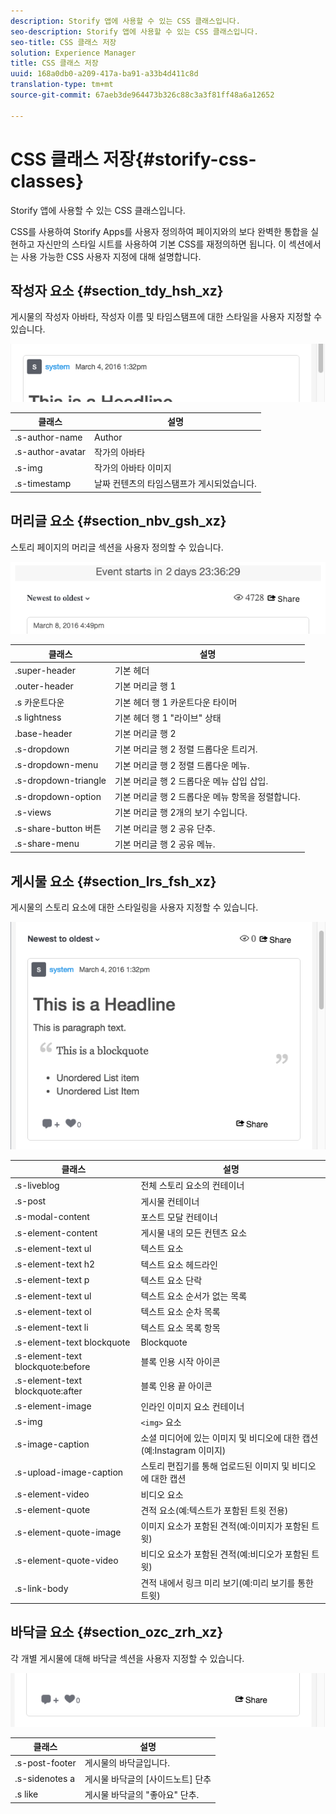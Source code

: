```yaml
---
description: Storify 앱에 사용할 수 있는 CSS 클래스입니다.
seo-description: Storify 앱에 사용할 수 있는 CSS 클래스입니다.
seo-title: CSS 클래스 저장
solution: Experience Manager
title: CSS 클래스 저장
uuid: 168a0db0-a209-417a-ba91-a33b4d411c8d
translation-type: tm+mt
source-git-commit: 67aeb3de964473b326c88c3a3f81ff48a6a12652

---
```



# CSS 클래스 저장{#storify-css-classes}

Storify 앱에 사용할 수 있는 CSS 클래스입니다.

CSS를 사용하여 Storify Apps를 사용자 정의하여 페이지와의 보다 완벽한 통합을 실현하고 자신만의 스타일 시트를 사용하여 기본 CSS를 재정의하면 됩니다. 이 섹션에서는 사용 가능한 CSS 사용자 지정에 대해 설명합니다.

## 작성자 요소 {#section_tdy_hsh_xz}

게시물의 작성자 아바타, 작성자 이름 및 타임스탬프에 대한 스타일을 사용자 지정할 수 있습니다.

![](assets/StorifyAuthorCSS.png)

| 클래스 | 설명 |
|---|---|
| .s-author-name | Author |
| .s-author-avatar | 작가의 아바타 |
| .s-img | 작가의 아바타 이미지 |
| .s-timestamp | 날짜 컨텐츠의 타임스탬프가 게시되었습니다. |

## 머리글 요소 {#section_nbv_gsh_xz}

스토리 페이지의 머리글 섹션을 사용자 정의할 수 있습니다.

![](assets/StorifyHeaderCSS-countdown-1.png)

| **클래스** | **설명** |
|---|---|
| .super-header | 기본 헤더 |
| .outer-header | 기본 머리글 행 1 |
| .s 카운트다운 | 기본 헤더 행 1 카운트다운 타이머 |
| .s lightness | 기본 헤더 행 1 "라이브" 상태 |
| .base-header | 기본 머리글 행 2 |
| .s-dropdown | 기본 머리글 행 2 정렬 드롭다운 트리거. |
| .s-dropdown-menu | 기본 머리글 행 2 정렬 드롭다운 메뉴. |
| .s-dropdown-triangle | 기본 머리글 행 2 드롭다운 메뉴 삽입 삽입. |
| .s-dropdown-option | 기본 머리글 행 2 드롭다운 메뉴 항목을 정렬합니다. |
| .s-views | 기본 머리글 행 2개의 보기 수입니다. |
| .s-share-button 버튼 | 기본 머리글 행 2 공유 단추. |
| .s-share-menu | 기본 머리글 행 2 공유 메뉴. |

## 게시물 요소 {#section_lrs_fsh_xz}

게시물의 스토리 요소에 대한 스타일링을 사용자 지정할 수 있습니다.

![](assets/StorifyPostCSS.png)

| **클래스** | **설명** |
|---|---|
| .s-liveblog | 전체 스토리 요소의 컨테이너 |
| .s-post | 게시물 컨테이너 |
| .s-modal-content | 포스트 모달 컨테이너 |
| .s-element-content | 게시물 내의 모든 컨텐츠 요소 |
| .s-element-text ul | 텍스트 요소 |
| .s-element-text h2 | 텍스트 요소 헤드라인 |
| .s-element-text p | 텍스트 요소 단락 |
| .s-element-text ul | 텍스트 요소 순서가 없는 목록 |
| .s-element-text ol | 텍스트 요소 순차 목록 |
| .s-element-text li | 텍스트 요소 목록 항목 |
| .s-element-text blockquote | Blockquote |
| .s-element-text blockquote:before | 블록 인용 시작 아이콘 |
| .s-element-text blockquote:after | 블록 인용 끝 아이콘 |
| .s-element-image | 인라인 이미지 요소 컨테이너 |
| .s-img | `<img>` 요소 |
| .s-image-caption | 소셜 미디어에 있는 이미지 및 비디오에 대한 캡션(예:Instagram 이미지) |
| .s-upload-image-caption | 스토리 편집기를 통해 업로드된 이미지 및 비디오에 대한 캡션 |
| .s-element-video | 비디오 요소 |
| .s-element-quote | 견적 요소(예:텍스트가 포함된 트윗 전용) |
| .s-element-quote-image | 이미지 요소가 포함된 견적(예:이미지가 포함된 트윗) |
| .s-element-quote-video | 비디오 요소가 포함된 견적(예:비디오가 포함된 트윗) |
| .s-link-body | 견적 내에서 링크 미리 보기(예:미리 보기를 통한 트윗) |

## 바닥글 요소 {#section_ozc_zrh_xz}

각 개별 게시물에 대해 바닥글 섹션을 사용자 지정할 수 있습니다.

![](assets/storify_CSS_footer.png)

| **클래스** | **설명** |
|---|---|
| .s-post-footer | 게시물의 바닥글입니다. |
| .s-sidenotes a | 게시물 바닥글의 [사이드노트] 단추 |
| .s like | 게시물 바닥글의 "좋아요" 단추. |
